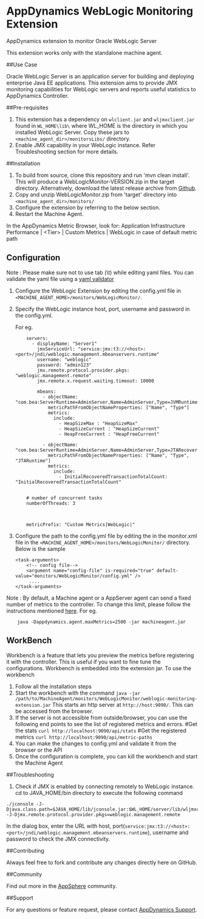 # AppDynamics WebLogic Monitoring Extension
AppDynamics extension to monitor Oracle WebLogic Server

This extension works only with the standalone machine agent.

##Use Case

Oracle WebLogic Server is an application server for building and deploying enterprise Java EE applications. This extension aims to provide JMX monitoring capabilities for WebLogic servers and reports useful statistics to AppDynamics Controller.

##Pre-requisites
1. This extension has a dependency on `wlclient.jar` and `wljmxclient.jar` found in `WL_HOME\lib\` where WL_HOME is the directory in which you installed WebLogic Server. Copy these jars to `<machine_agent_dir>/monitorsLibs/` directory.
2. Enable JMX capability in your WebLogic instance. Refer Troubleshooting section for more details.

##Installation

1. To build from source, clone this repository and run 'mvn clean install'. This will produce a WebLogicMonitor-VERSION.zip in the target directory. Alternatively, download the latest release archive from [Github](https://github.com/Appdynamics/weblogic-monitoring-extension/releases).
2. Copy and unzip WebLogicMonitor.zip from 'target' directory into `<machine_agent_dir>/monitors/`
3. Configure the extension by referring to the below section.
5. Restart the Machine Agent.

In the AppDynamics Metric Browser, look for: Application Infrastructure Performance  | \<Tier\> | Custom Metrics | WebLogic in case of default metric path

## Configuration

Note : Please make sure not to use tab (\t) while editing yaml files. You can validate the yaml file using a [yaml validator](http://yamllint.com/)

1. Configure the WebLogic Extension by editing the config.yml file in `<MACHINE_AGENT_HOME>/monitors/WebLogicMonitor/`.
2. Specify the WebLogic instance host, port, username and password in the config.yml.

   For eg.
   ```
       servers:
         - displayName: "Server1"
           jmxServiceUrl: "service:jmx:t3://<host>:<port>/jndi/weblogic.management.mbeanservers.runtime"
           username: "weblogic"
           password: "admin123"
           jmx.remote.protocol.provider.pkgs: "weblogic.management.remote"
           jmx.remote.x.request.waiting.timeout: 10000
       
           mbeans:
             - objectName: "com.bea:ServerRuntime=AdminServer,Name=AdminServer,Type=JVMRuntime"
               metricPathFromObjectNameProperties: ["Name", "Type"]
               metrics:
                 include:
                   - HeapSizeMax : "HeapSizeMax"
                   - HeapSizeCurrent : "HeapSizeCurrent"
                   - HeapFreeCurrent : "HeapFreeCurrent"
       
             - objectName: "com.bea:ServerRuntime=AdminServer,Name=AdminServer,Type=JTARecoveryRuntime,JTARuntime=JTARuntime"
               metricPathFromObjectNameProperties: ["Name", "Type", "JTARuntime"]
               metrics:
                 include:
                   - InitialRecoveredTransactionTotalCount: "InitialRecoveredTransactionTotalCount"
       
       
       # number of concurrent tasks
       numberOfThreads: 3
       
       
       
       metricPrefix: "Custom Metrics|WebLogic|"
   ```

3. Configure the path to the config.yml file by editing the <task-arguments> in the monitor.xml file in the `<MACHINE_AGENT_HOME>/monitors/WebLogicMonitor/` directory. Below is the sample

     ```
     <task-arguments>
         <!-- config file-->
         <argument name="config-file" is-required="true" default-value="monitors/WebLogicMonitor/config.yml" />
          ....
     </task-arguments>
    ```

Note : By default, a Machine agent or a AppServer agent can send a fixed number of metrics to the controller. To change this limit, please follow the instructions mentioned [here](http://docs.appdynamics.com/display/PRO14S/Metrics+Limits).
For eg.
```
    java -Dappdynamics.agent.maxMetrics=2500 -jar machineagent.jar
```

## WorkBench
Workbench is a feature that lets you preview the metrics before registering it with the controller. This is useful if you want to fine tune the configurations. Workbench is embedded into the extension jar.
To use the workbench

1. Follow all the installation steps
2. Start the workbench with the command
`java -jar /path/to/MachineAgent/monitors/WebLogicMonitor/weblogic-monitoring-extension.jar`
This starts an http server at `http://host:9090/`. This can be accessed from the browser.
3. If the server is not accessible from outside/browser, you can use the following end points to see the list of registered metrics and errors.
#Get the stats
`curl http://localhost:9090/api/stats`
#Get the registered metrics
`curl http://localhost:9090/api/metric-paths`
4. You can make the changes to config.yml and validate it from the browser or the API
5. Once the configuration is complete, you can kill the workbench and start the Machine Agent



##Troubleshooting

1. Check if JMX is enabled by connecting remotely to WebLogic instance. cd to JAVA_HOME/bin directory to execute the following command
```
./jconsole -J-Djava.class.path=$JAVA_HOME/lib/jconsole.jar:$WL_HOME/server/lib/wljmxclient.jar -J-Djmx.remote.protocol.provider.pkgs=weblogic.management.remote
```
In the dialog box, enter the URL with host, port(`service:jmx:t3://<host>:<port>/jndi/weblogic.management.mbeanservers.runtime`), username and password to check the JMX connectivity.


##Contributing

Always feel free to fork and contribute any changes directly here on GitHub.

##Community

Find out more in the [AppSphere](http://www.appdynamics.com/community/exchange/extension/weblogic-monitoring-extension/) community.

##Support

For any questions or feature request, please contact [AppDynamics Support](mailto:help@appdynamics.com).